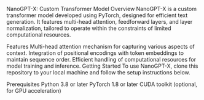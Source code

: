 NanoGPT-X: Custom Transformer Model
Overview
NanoGPT-X is a custom transformer model developed using PyTorch, designed for efficient text generation. It features multi-head attention, feedforward layers, and layer normalization, tailored to operate within the constraints of limited computational resources.

Features
Multi-head attention mechanism for capturing various aspects of context.
Integration of positional encodings with token embeddings to maintain sequence order.
Efficient handling of computational resources for model training and inference.
Getting Started
To use NanoGPT-X, clone this repository to your local machine and follow the setup instructions below.

Prerequisites
Python 3.8 or later
PyTorch 1.8 or later
CUDA toolkit (optional, for GPU acceleration)
